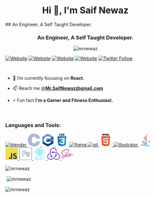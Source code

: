 <h1 align="center">Hi 👋, I'm Saif Newaz</h1>
## An Engineer, A Self Taught Developer.
<h3 align="center">An Engineer, A Self Taught Developer.</h3>

<p align="center"> <img src="https://komarev.com/ghpvc/?username=mrnewaz&label=Profile%20views&color=0e75b6&style=flat" alt="mrnewaz" /> </p>


[![Website](https://img.shields.io/website?color=%23FABF15&down_color=down&down_message=critical&label=Newaz&logo=Suzuki&logoColor=%23FABF15&style=for-the-badge&up_color=success&up_message=Online&url=https%3A%2F%2Fsaifnewaz.me)](https://saifnewaz.me)
[![Website](https://img.shields.io/badge/Facebook-1877F2?style=for-the-badge&logo=facebook&logoColor=white)](https://facebook.com/saif.newaz)
[![Website](https://img.shields.io/badge/Instagram-E4405F?style=for-the-badge&logo=instagram&logoColor=white)](https://instagram.com/saif.newaz)
[![Website](https://img.shields.io/badge/LinkedIn-0077B5?style=for-the-badge&logo=linkedin&logoColor=white)](https://www.linkedin.com/in/saifur-rahman-saif/)
[![Twitter Follow](https://img.shields.io/twitter/follow/saif_newaz?color=1DA1F2&logo=twitter&style=for-the-badge)](https://twitter.com/intent/follow?original_referer=https%3A%2F%2Fgithub.com%2FcodeSTACKr&screen_name=saif_newaz)

<br>



- 🌱 I’m currently focusing on **React.**

- 📫 Reach me @**Mr.SaifNewaz@gmail.com**

- ⚡ Fun fact **I'm a Gamer and Fitness Enthusiast.**

<br>

<h3 align="left">Languages and Tools:</h3>
<p align="left"> <a href="https://www.blender.org/" target="_blank"> <img src="https://download.blender.org/branding/community/blender_community_badge_white.svg" alt="blender" width="40" height="40"/> </a> <a href="https://www.cprogramming.com/" target="_blank"> <img src="https://raw.githubusercontent.com/devicons/devicon/master/icons/c/c-original.svg" alt="c" width="40" height="40"/> </a> <a href="https://www.w3schools.com/cpp/" target="_blank"> <img src="https://raw.githubusercontent.com/devicons/devicon/master/icons/cplusplus/cplusplus-original.svg" alt="cplusplus" width="40" height="40"/> </a> <a href="https://www.w3schools.com/css/" target="_blank"> <img src="https://raw.githubusercontent.com/devicons/devicon/master/icons/css3/css3-original-wordmark.svg" alt="css3" width="40" height="40"/> </a> <a href="https://www.figma.com/" target="_blank"> <img src="https://www.vectorlogo.zone/logos/figma/figma-icon.svg" alt="figma" width="40" height="40"/> </a> <a href="https://git-scm.com/" target="_blank"> <img src="https://www.vectorlogo.zone/logos/git-scm/git-scm-icon.svg" alt="git" width="40" height="40"/> </a> <a href="https://www.w3.org/html/" target="_blank"> <img src="https://raw.githubusercontent.com/devicons/devicon/master/icons/html5/html5-original-wordmark.svg" alt="html5" width="40" height="40"/> </a> <a href="https://www.adobe.com/in/products/illustrator.html" target="_blank"> <img src="https://www.vectorlogo.zone/logos/adobe_illustrator/adobe_illustrator-icon.svg" alt="illustrator" width="40" height="40"/> </a> <a href="https://www.java.com" target="_blank"> <img src="https://raw.githubusercontent.com/devicons/devicon/master/icons/java/java-original.svg" alt="java" width="40" height="40"/> </a> <a href="https://developer.mozilla.org/en-US/docs/Web/JavaScript" target="_blank"> <img src="https://raw.githubusercontent.com/devicons/devicon/master/icons/javascript/javascript-original.svg" alt="javascript" width="40" height="40"/> </a> <a href="https://www.photoshop.com/en" target="_blank"> <img src="https://raw.githubusercontent.com/devicons/devicon/master/icons/photoshop/photoshop-line.svg" alt="photoshop" width="40" height="40"/> </a> <a href="https://reactjs.org/" target="_blank"> <img src="https://raw.githubusercontent.com/devicons/devicon/master/icons/react/react-original-wordmark.svg" alt="react" width="40" height="40"/> </a> <a href="https://redux.js.org" target="_blank"> <img src="https://raw.githubusercontent.com/devicons/devicon/master/icons/redux/redux-original.svg" alt="redux" width="40" height="40"/> </a> <a href="https://sass-lang.com" target="_blank"> <img src="https://raw.githubusercontent.com/devicons/devicon/master/icons/sass/sass-original.svg" alt="sass" width="40" height="40"/> </a> </p>

<p><img align="center" src="https://github-readme-stats.vercel.app/api/top-langs?username=mrnewaz&show_icons=true&locale=en&layout=compact" alt="mrnewaz" /></p>

<p>&nbsp;<img align="center" src="https://github-readme-stats.vercel.app/api?username=mrnewaz&show_icons=true&locale=en" alt="mrnewaz" /></p>

<p><img align="center" src="https://github-readme-streak-stats.herokuapp.com/?user=mrnewaz&" alt="mrnewaz" /></p>

